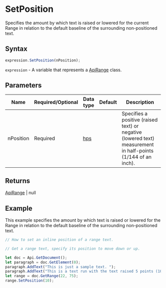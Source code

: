 # SetPosition

Specifies the amount by which text is raised or lowered for the current Range in relation to the default
baseline of the surrounding non-positioned text.

## Syntax

```javascript
expression.SetPosition(nPosition);
```

`expression` - A variable that represents a [ApiRange](../ApiRange.md) class.

## Parameters

| **Name** | **Required/Optional** | **Data type** | **Default** | **Description** |
| ------------- | ------------- | ------------- | ------------- | ------------- |
| nPosition | Required | [hps](../../Enumeration/hps.md) |  | Specifies a positive (raised text) or negative (lowered text) measurement in half-points (1/144 of an inch). |

## Returns

[ApiRange](../../ApiRange/ApiRange.md) \| null

## Example

This example specifies the amount by which text is raised or lowered for the Range in relation to the default baseline of the surrounding non-positioned text.

```javascript editor-docx
// How to set an inline position of a range text.

// Get a range text, specify its position to move down or up.

let doc = Api.GetDocument();
let paragraph = doc.GetElement(0);
paragraph.AddText("This is just a sample text. ");
paragraph.AddText("This is a text run with the text raised 5 points (10 half-points).");
let range = doc.GetRange(22, 75);
range.SetPosition(10);
```

